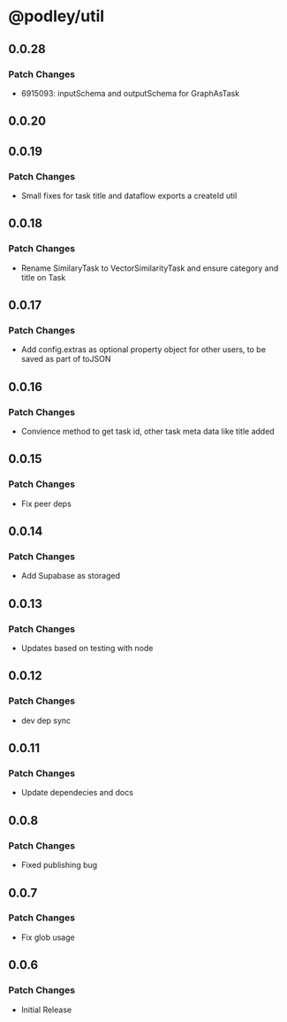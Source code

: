 # @podley/util

## 0.0.28

### Patch Changes

- 6915093: inputSchema and outputSchema for GraphAsTask

## 0.0.20

## 0.0.19

### Patch Changes

- Small fixes for task title and dataflow exports a createId util

## 0.0.18

### Patch Changes

- Rename SimilaryTask to VectorSimilarityTask and ensure category and title on Task

## 0.0.17

### Patch Changes

- Add config.extras as optional property object for other users, to be saved as part of toJSON

## 0.0.16

### Patch Changes

- Convience method to get task id, other task meta data like title added

## 0.0.15

### Patch Changes

- Fix peer deps

## 0.0.14

### Patch Changes

- Add Supabase as storaged

## 0.0.13

### Patch Changes

- Updates based on testing with node

## 0.0.12

### Patch Changes

- dev dep sync

## 0.0.11

### Patch Changes

- Update dependecies and docs

## 0.0.8

### Patch Changes

- Fixed publishing bug

## 0.0.7

### Patch Changes

- Fix glob usage

## 0.0.6

### Patch Changes

- Initial Release
